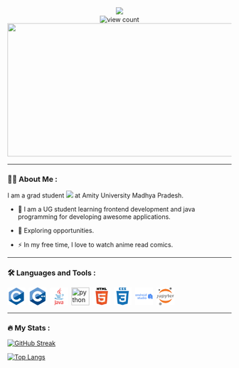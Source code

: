 <div id="header" align="center">
  <img src="https://media.giphy.com/media/M9gbBd9nbDrOTu1Mqx/giphy.gif" width="100"/>
</div>

<div align="center">
<img src="https://komarev.com/ghpvc/?username=Kartikkhare18&style=flat-square&color=blue" alt="view count"/>
</div>

<div align="center">
  <img src="https://media.giphy.com/media/dWesBcTLavkZuG35MI/giphy.gif" width="600" height="300"/>
</div>

---

### :man_technologist: About Me :

I am a grad student <img src="https://media.giphy.com/media/WUlplcMpOCEmTGBtBW/giphy.gif" width="30">  at Amity University Madhya Pradesh.

- :telescope: I am a UG student learning frontend development and java programming for developing awesome applications.

- :seedling: Exploring opportunities.

- :zap: In my free time, I love to watch anime read comics.

---

### :hammer_and_wrench: Languages and Tools :
<div>
  <img src="https://github.com/devicons/devicon/blob/master/icons/c/c-original.svg" title="C" width="40" height="40"/>&nbsp;
  <img src="https://github.com/devicons/devicon/blob/master/icons/cplusplus/cplusplus-original.svg" title="cpp" width="40" height="40"/>&nbsp;
  <img src="https://github.com/devicons/devicon/blob/master/icons/java/java-original-wordmark.svg" title="java" width="40" height="40"/>&nbsp;
  <img src="[https://github.com/devicons/devicon/blob/master/icons/java/java-original-wordmark.svg](https://github.com/devicons/devicon/blob/master/icons/python/python-original-wordmark.svg)" title="python" width="40" height="40"/>&nbsp;
  <img src="https://github.com/devicons/devicon/blob/master/icons/html5/html5-original-wordmark.svg" title="html" width="40" height="40"/>&nbsp;
  <img src="https://github.com/devicons/devicon/blob/master/icons/css3/css3-plain-wordmark.svg" title="css" width=40"" height="40"/>&nbsp;
  <img src="https://github.com/devicons/devicon/blob/master/icons/androidstudio/androidstudio-plain-wordmark.svg" title="android studio" width=40"" height="40"/>&nbsp;
  <img src="https://github.com/devicons/devicon/blob/master/icons/jupyter/jupyter-original-wordmark.svg" title="jupyter" width="40" height="40"/>&nbsp;
  </div>
  
  ---

### :fire: My Stats :
[![GitHub Streak](https://github-readme-streak-stats.herokuapp.com?user=Kartikkhare18&date_format=M%20j%5B%2C%20Y%5D)](https://git.io/streak-stats)

[![Top Langs](https://github-readme-stats.vercel.app/api/top-langs/?username=Kartikkhare18&layout=compact&theme=vision-friendly-dark)](https://github.com/anuraghazra/github-readme-stats)

